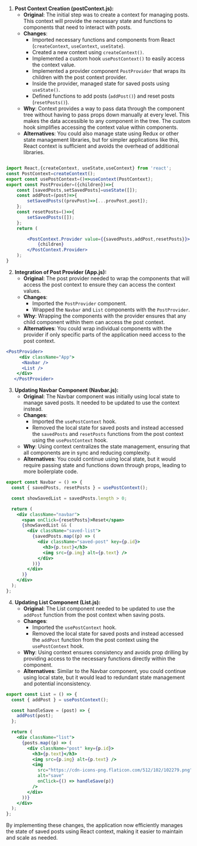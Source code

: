 1. **Post Context Creation (postContext.js):**
   - **Original**: The initial step was to create a context for managing posts. This context will provide the necessary state and functions to components that need to interact with posts.
   - **Changes**: 
     - Imported necessary functions and components from React (`createContext`, `useContext`, `useState`).
     - Created a new context using `createContext()`.
     - Implemented a custom hook `usePostContext()` to easily access the context value.
     - Implemented a provider component `PostProvider` that wraps its children with the post context provider.
     - Inside the provider, managed state for saved posts using `useState()`.
     - Defined functions to add posts (`addPost()`) and reset posts (`resetPosts()`).
   - **Why**: Context provides a way to pass data through the component tree without having to pass props down manually at every level. This makes the data accessible to any component in the tree. The custom hook simplifies accessing the context value within components.
   - **Alternatives**: You could also manage state using Redux or other state management libraries, but for simpler applications like this, React context is sufficient and avoids the overhead of additional libraries.
   
```jsx

import React,{createContext, useState,useContext} from 'react';
const PostContext=createContext();
export const usePostContext=()=>useContext(PostContext);
export const PostProvider=({children})=>{
    const [savedPosts,setSavedPosts]=useState([]);
    const addPost=(post)=>{
        setSavedPosts((provPost)=>[...provPost,post]);
    };
    const resetPosts=()=>{
        setSavedPosts([]);
    };
    return (

        <PostContext.Provider value={{savedPosts,addPost,resetPosts}}>
            {children}
        </PostContext.Provider>
    );
}

```

2. **Integration of Post Provider (App.js):**
   - **Original**: The post provider needed to wrap the components that will access the post context to ensure they can access the context values.
   - **Changes**: 
     - Imported the `PostProvider` component.
     - Wrapped the `Navbar` and `List` components with the `PostProvider`.
   - **Why**: Wrapping the components with the provider ensures that any child component within them can access the post context.
   - **Alternatives**: You could wrap individual components with the provider if only specific parts of the application need access to the post context.

```jsx
<PostProvider>
     <div className="App">
      <Navbar />
      <List />
    </div>
   </PostProvider>
```
3. **Updating Navbar Component (Navbar.js):**
   - **Original**: The Navbar component was initially using local state to manage saved posts. It needed to be updated to use the context instead.
   - **Changes**: 
     - Imported the `usePostContext` hook.
     - Removed the local state for saved posts and instead accessed the `savedPosts` and `resetPosts` functions from the post context using the `usePostContext` hook.
   - **Why**: Using context centralizes the state management, ensuring that all components are in sync and reducing complexity.
   - **Alternatives**: You could continue using local state, but it would require passing state and functions down through props, leading to more boilerplate code.

```jsx
export const Navbar = () => {
  const { savedPosts, resetPosts } = usePostContext();

  const showSavedList = savedPosts.length > 0;

  return (
    <div className="navbar">
      <span onClick={resetPosts}>Reset</span>
      {showSavedList && (
        <div className="saved-list">
          {savedPosts.map((p) => (
            <div className="saved-post" key={p.id}>
              <h3>{p.text}</h3>
              <img src={p.img} alt={p.text} />
            </div>
          ))}
        </div>
      )}
    </div>
  );
};

```

4. **Updating List Component (List.js):**
   - **Original**: The List component needed to be updated to use the `addPost` function from the post context when saving posts.
   - **Changes**: 
     - Imported the `usePostContext` hook.
     - Removed the local state for saved posts and instead accessed the `addPost` function from the post context using the `usePostContext` hook.
   - **Why**: Using context ensures consistency and avoids prop drilling by providing access to the necessary functions directly within the component.
   - **Alternatives**: Similar to the Navbar component, you could continue using local state, but it would lead to redundant state management and potential inconsistency.

```jsx
export const List = () => {
  const { addPost } = usePostContext();

  const handleSave = (post) => {
    addPost(post);
  };

  return (
    <div className="list">
      {posts.map((p) => (
        <div className="post" key={p.id}>
          <h3>{p.text}</h3>
          <img src={p.img} alt={p.text} />
          <img
            src="https://cdn-icons-png.flaticon.com/512/102/102279.png"
            alt="save"
            onClick={() => handleSave(p)}
          />
        </div>
      ))}
    </div>
  );
};

```

By implementing these changes, the application now efficiently manages the state of saved posts using React context, making it easier to maintain and scale as needed.



